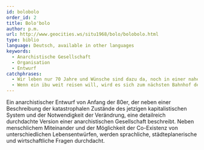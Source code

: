 ```yaml
---
id: bolobolo
order_id: 2
title: Bolo'bolo
author: p.m.
url: http://www.geocities.ws/situ1968/bolo/bolobolo.html
type: biblio
language: Deutsch, available in other languages
keywords:
  - Anarchistische Gesellschaft
  - Organisation
  - Entwurf
catchphrases:
  - Wir leben nur 70 Jahre und Wünsche sind dazu da, noch in einer nahen Zukunft, sagen wir bis 1987, verwirklicht zu werden.
  - Wenn ein ibu weit reisen will, wird es sich zum nächsten Bahnhof der interkontinentalen Eisenbahn, die von einer Kommission des asa'dala betrieben wird, begeben. Ihr Schienennetz sieht so aus.
---
```


Ein anarchistischer Entwurf von Anfang der 80er, der neben einer Beschreibung der katastrophalen Zustände des jetzigen kapitalistischen System und der Notwendigkeit der Verändrung, eine detailreich durchdachte Version einer anarchistischen Gesellschaft beschreibt. Neben menschlichem Miteinander und der Möglichkeit der Co-Existenz von unterschiedlichen Lebensentwürfen, werden sprachliche, städteplanerische und wirtschaftliche Fragen durchdacht.
